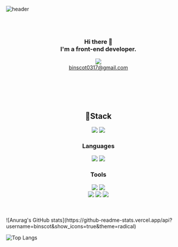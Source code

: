 ![header](https://capsule-render.vercel.app/api?type=waving&color=gradient&height=200&text=HongHaBin&fontAlign=70&fontAlignY=40&animation=twinkling")

<br>




<div align="center">


<br>
 
  
### Hi there 👋 <br> I'm a front-end developer.
  
<a href="https://imminent-helium-b24.notion.site/75132a5f490c46d5bfef06b124d6a300" target="_blank"> <img src="https://img.shields.io/badge/Notion-000000?style=for-the-badge&logo=Notion&logoColor=white">
<br>
binscot0317@gmail.com 

<br>
<br>
<br>  
<br>


## 📌Stack
  
<img src="https://img.shields.io/badge/springboot-6DB33F?style=for-the-badge&logo=springboot&logoColor=white">
 <img src="https://img.shields.io/badge/mysql-4479A1?style=for-the-badge&logo=mysql&logoColor=white">
  
### Languages
 <img src="https://img.shields.io/badge/Python-3766AB?style=for-the-badge&logo=Python&logoColor=white">
  <img src="https://img.shields.io/badge/java-007396?style=for-the-badge&logo=java&logoColor=white">
  
### Tools
  
 <img src="https://img.shields.io/badge/aws ec2-07C160?style=for-the-badge&logo=amazonaws&logoColor=white">
  <img src="https://img.shields.io/badge/amazon s3-569A31?style=for-the-badge&logo=amazons3&logoColor=white">
  <br>

<img src="https://img.shields.io/badge/github actions-2088FF?style=for-the-badge&logo=github actions&logoColor=white">
  <img src="https://img.shields.io/badge/aws codedeploy-9D1620?style=for-the-badge&logo=amazonaws&logoColor=white">
  <img src="https://img.shields.io/badge/nginx-009639?style=for-the-badge&logo=nginx&logoColor=white">


<br>
<br>
<br>
<br>
</div>
![Anurag's GitHub stats](https://github-readme-stats.vercel.app/api?username=binscot&show_icons=true&theme=radical)

![Top Langs](https://github-readme-stats.vercel.app/api/top-langs/?username=binscot&theme=tokyonight)







<!--
**binscot/binscot** is a ✨ _special_ ✨ repository because its `README.md` (this file) appears on your GitHub profile.

Here are some ideas to get you started:

- 🔭 I’m currently working on ...
- 🌱 I’m currently learning ...
- 👯 I’m looking to collaborate on ...
- 🤔 I’m looking for help with ...
- 💬 Ask me about ...
- 📫 How to reach me: ...
- 😄 Pronouns: ...
- ⚡ Fun fact: ...
-->
